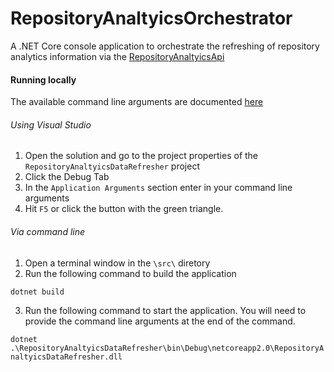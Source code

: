 # RepositoryAnaltyicsOrchestrator

A .NET Core console application to orchestrate the refreshing of repository analytics information via the [RepositoryAnaltyicsApi](https://github.com/Firenza/RepositoryAnaltyicsApi)

#### Running locally

The available command line arguments are documented [here](https://github.com/Firenza/RepositoryAnaltyicsDataRefresher/blob/8a2cce7c4da85958e9737dd8752a4e1df00f60b2/src/RepositoryAnaltyicsDataRefresher/Program.cs?#L19-#L42)


###### Using Visual Studio

1. Open the solution and go to the project properties of the `RepositoryAnaltyicsDataRefresher` project
2. Click the Debug Tab
3. In the `Application Arguments` section enter in your command line arguments
4. Hit `F5` or click the button with the green triangle.

###### Via command line

1. Open a terminal window in the `\src\` diretory
2. Run the following command to build the application 

`dotnet build`

3. Run the following command to start the application. You will need to provide the command line arguments at the end of the command.

`dotnet .\RepositoryAnaltyicsDataRefresher\bin\Debug\netcoreapp2.0\RepositoryAnaltyicsDataRefresher.dll`

